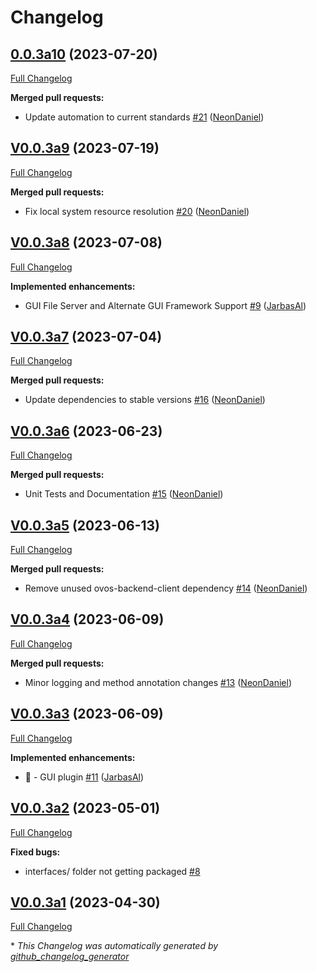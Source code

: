 # Changelog

## [0.0.3a10](https://github.com/OpenVoiceOS/ovos-gui/tree/0.0.3a10) (2023-07-20)

[Full Changelog](https://github.com/OpenVoiceOS/ovos-gui/compare/V0.0.3a9...0.0.3a10)

**Merged pull requests:**

- Update automation to current standards [\#21](https://github.com/OpenVoiceOS/ovos-gui/pull/21) ([NeonDaniel](https://github.com/NeonDaniel))

## [V0.0.3a9](https://github.com/OpenVoiceOS/ovos-gui/tree/V0.0.3a9) (2023-07-19)

[Full Changelog](https://github.com/OpenVoiceOS/ovos-gui/compare/V0.0.3a8...V0.0.3a9)

**Merged pull requests:**

- Fix local system resource resolution [\#20](https://github.com/OpenVoiceOS/ovos-gui/pull/20) ([NeonDaniel](https://github.com/NeonDaniel))

## [V0.0.3a8](https://github.com/OpenVoiceOS/ovos-gui/tree/V0.0.3a8) (2023-07-08)

[Full Changelog](https://github.com/OpenVoiceOS/ovos-gui/compare/V0.0.3a7...V0.0.3a8)

**Implemented enhancements:**

- GUI File Server and Alternate GUI Framework Support [\#9](https://github.com/OpenVoiceOS/ovos-gui/pull/9) ([JarbasAl](https://github.com/JarbasAl))

## [V0.0.3a7](https://github.com/OpenVoiceOS/ovos-gui/tree/V0.0.3a7) (2023-07-04)

[Full Changelog](https://github.com/OpenVoiceOS/ovos-gui/compare/V0.0.3a6...V0.0.3a7)

**Merged pull requests:**

- Update dependencies to stable versions [\#16](https://github.com/OpenVoiceOS/ovos-gui/pull/16) ([NeonDaniel](https://github.com/NeonDaniel))

## [V0.0.3a6](https://github.com/OpenVoiceOS/ovos-gui/tree/V0.0.3a6) (2023-06-23)

[Full Changelog](https://github.com/OpenVoiceOS/ovos-gui/compare/V0.0.3a5...V0.0.3a6)

**Merged pull requests:**

- Unit Tests and Documentation [\#15](https://github.com/OpenVoiceOS/ovos-gui/pull/15) ([NeonDaniel](https://github.com/NeonDaniel))

## [V0.0.3a5](https://github.com/OpenVoiceOS/ovos-gui/tree/V0.0.3a5) (2023-06-13)

[Full Changelog](https://github.com/OpenVoiceOS/ovos-gui/compare/V0.0.3a4...V0.0.3a5)

**Merged pull requests:**

- Remove unused ovos-backend-client dependency [\#14](https://github.com/OpenVoiceOS/ovos-gui/pull/14) ([NeonDaniel](https://github.com/NeonDaniel))

## [V0.0.3a4](https://github.com/OpenVoiceOS/ovos-gui/tree/V0.0.3a4) (2023-06-09)

[Full Changelog](https://github.com/OpenVoiceOS/ovos-gui/compare/V0.0.3a3...V0.0.3a4)

**Merged pull requests:**

- Minor logging and method annotation changes [\#13](https://github.com/OpenVoiceOS/ovos-gui/pull/13) ([NeonDaniel](https://github.com/NeonDaniel))

## [V0.0.3a3](https://github.com/OpenVoiceOS/ovos-gui/tree/V0.0.3a3) (2023-06-09)

[Full Changelog](https://github.com/OpenVoiceOS/ovos-gui/compare/V0.0.3a2...V0.0.3a3)

**Implemented enhancements:**

- :tada: - GUI plugin [\#11](https://github.com/OpenVoiceOS/ovos-gui/pull/11) ([JarbasAl](https://github.com/JarbasAl))

## [V0.0.3a2](https://github.com/OpenVoiceOS/ovos-gui/tree/V0.0.3a2) (2023-05-01)

[Full Changelog](https://github.com/OpenVoiceOS/ovos-gui/compare/V0.0.3a1...V0.0.3a2)

**Fixed bugs:**

- interfaces/ folder not getting packaged [\#8](https://github.com/OpenVoiceOS/ovos-gui/issues/8)

## [V0.0.3a1](https://github.com/OpenVoiceOS/ovos-gui/tree/V0.0.3a1) (2023-04-30)

[Full Changelog](https://github.com/OpenVoiceOS/ovos-gui/compare/V0.0.2...V0.0.3a1)



\* *This Changelog was automatically generated by [github_changelog_generator](https://github.com/github-changelog-generator/github-changelog-generator)*

